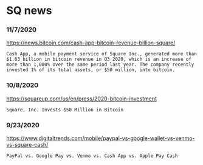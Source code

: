 # SQ news


### 11/7/2020
https://news.bitcoin.com/cash-app-bitcoin-revenue-billion-square/
```
Cash App, a mobile payment service of Square Inc., generated more than $1.63 billion in bitcoin revenue in Q3 2020, which is an increase of more than 1,000% over the same period last year. The company recently invested 1% of its total assets, or $50 million, into bitcoin.
```

### 10/8/2020
https://squareup.com/us/en/press/2020-bitcoin-investment
```
Square, Inc. Invests $50 Million in Bitcoin
```

### 9/23/2020
https://www.digitaltrends.com/mobile/paypal-vs-google-wallet-vs-venmo-vs-square-cash/
```
PayPal vs. Google Pay vs. Venmo vs. Cash App vs. Apple Pay Cash
```
